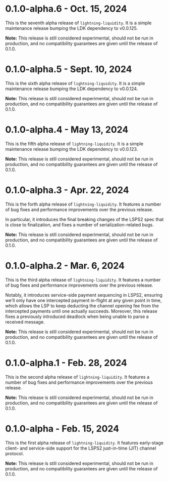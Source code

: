 # 0.1.0-alpha.6 - Oct. 15, 2024
This is the seventh alpha release of `lightning-liquidity`. It is a simple
maintenance release bumping the LDK dependency to v0.0.125.

**Note:** This release is still considered experimental, should not be run in
production, and no compatibility guarantees are given until the release of 0.1.0.

# 0.1.0-alpha.5 - Sept. 10, 2024
This is the sixth alpha release of `lightning-liquidity`. It is a simple
maintenance release bumping the LDK dependency to v0.0.124.

**Note:** This release is still considered experimental, should not be run in
production, and no compatibility guarantees are given until the release of 0.1.0.

# 0.1.0-alpha.4 - May 13, 2024
This is the fifth alpha release of `lightning-liquidity`. It is a simple
maintenance release bumping the LDK dependency to v0.0.123.

**Note:** This release is still considered experimental, should not be run in
production, and no compatibility guarantees are given until the release of 0.1.0.

# 0.1.0-alpha.3 - Apr. 22, 2024
This is the forth alpha release of `lightning-liquidity`. It features
a number of bug fixes and performance improvements over the previous release.

In particular, it introduces the final breaking changes of the LSPS2 spec that
is close to finalization, and fixes a number of serialization-related bugs.

**Note:** This release is still considered experimental, should not be run in
production, and no compatibility guarantees are given until the release of 0.1.0.

# 0.1.0-alpha.2 - Mar. 6, 2024
This is the third alpha release of `lightning-liquidity`. It features
a number of bug fixes and performance improvements over the previous release.

Notably, it introduces service-side payment sequencing in LSPS2, ensuring we'll
only have one intercepted payment in-flight at any given point in time, which
allows the LSP to keep deducting the channel opening fee from the intercepted
payments until one actually succeeds. Moreover, this release fixes a previously
introduced deadlock when being unable to parse a received message.

**Note:** This release is still considered experimental, should not be run in
production, and no compatibility guarantees are given until the release of 0.1.0.

# 0.1.0-alpha.1 - Feb. 28, 2024
This is the second alpha release of `lightning-liquidity`. It features
a number of bug fixes and performance improvements over the previous release.

**Note:** This release is still considered experimental, should not be run in
production, and no compatibility guarantees are given until the release of 0.1.0.

# 0.1.0-alpha - Feb. 15, 2024
This is the first alpha release of `lightning-liquidity`. It features
early-stage client- and service-side support for the LSPS2 just-in-time (JIT)
channel protocol.

**Note:** This release is still considered experimental, should not be run in
production, and no compatibility guarantees are given until the release of 0.1.0.
